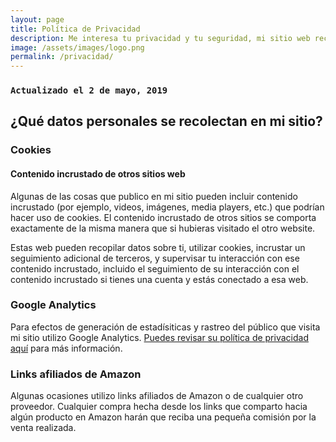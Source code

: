 ```yaml
---
layout: page
title: Política de Privacidad
description: Me interesa tu privacidad y tu seguridad, mi sitio web recolecta alguna información sobre ti (muy poca realmente) y aquí te explico qué.
image: /assets/images/logo.png
permalink: /privacidad/
---
```


<div class="card last-updated mt-3 text-center">
<div class="card-body">
<h3 class="card-text">
<code>Actualizado el 2 de mayo, 2019</code>
</h3>
</div>
</div>

## ¿Qué datos personales se recolectan en mi sitio?

### Cookies

#### Contenido incrustado de otros sitios web
Algunas de las cosas que publico en mi sitio pueden incluir contenido incrustado (por ejemplo, videos, imágenes, media players, etc.) que podrían hacer uso de cookies. El contenido incrustado de otros sitios se comporta exactamente de la misma manera que si hubieras visitado el otro website.

Estas web pueden recopilar datos sobre ti, utilizar cookies, incrustar un seguimiento adicional de terceros, y supervisar tu interacción con ese contenido incrustado, incluido el seguimiento de su interacción con el contenido incrustado si tienes una cuenta y estás conectado a esa web.

### Google Analytics
Para efectos de generación de estadísiticas y rastreo del público que visita mi sitio utilizo Google Analytics. [Puedes revisar su política de privacidad aquí][1] para más información.

### Links afiliados de Amazon
Algunas ocasiones utilizo links afiliados de Amazon o de cualquier otro proveedor. Cualquier compra hecha desde los links que comparto hacia algún producto en Amazon harán que reciba una pequeña comisión por la venta realizada.

[1]: https://policies.google.com/privacy